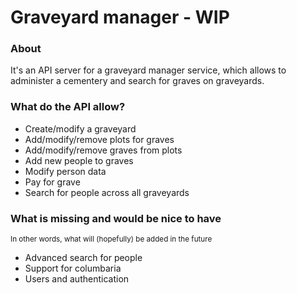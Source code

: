 # Graveyard manager - WIP
### About
It's an API server for a graveyard manager service, which allows to administer a cementery and search for graves on graveyards.

### What do the API allow?
- Create/modify a graveyard
- Add/modify/remove plots for graves
- Add/modify/remove graves from plots
- Add new people to graves
- Modify person data
- Pay for grave
- Search for people across all graveyards

### What is missing and would be nice to have
<sup>In other words, what will (hopefully) be added in the future</sup>
- Advanced search for people
- Support for columbaria
- Users and authentication
